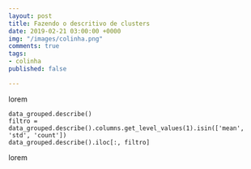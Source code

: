 ```yaml
---
layout: post
title: Fazendo o descritivo de clusters
date: 2019-02-21 03:00:00 +0000
img: "/images/colinha.png"
comments: true
tags:
- colinha
published: false

---
```

lorem

    data_grouped.describe()
    filtro = data_grouped.describe().columns.get_level_values(1).isin(['mean', 'std', 'count'])
    data_grouped.describe().iloc[:, filtro]

lorem
